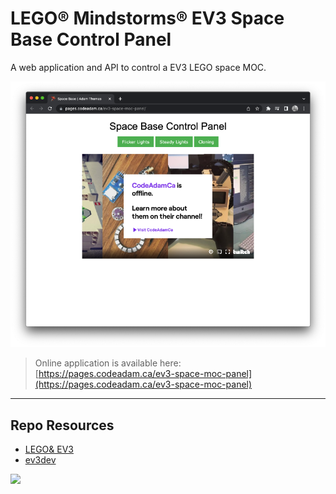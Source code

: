 # LEGO® Mindstorms® EV3 Space Base Control Panel

A web application and API to control a EV3 LEGO space MOC.

![Space Base Panel](_readme/screenshot-spacebase.png)

> Online application is available here:  
> [https://pages.codeadam.ca/ev3-space-moc-panel](https://pages.codeadam.ca/ev3-space-moc-panel)

---

## Repo Resources

- [LEGO& EV3](https://www.lego.com/en-ca/product/lego-mindstorms-ev3-31313)
- [ev3dev](https://www.ev3dev.org/)

<a href="https://codeadam.ca">
<img src="https://codeadam.ca/images/code-block.png" width="100">
</a>
